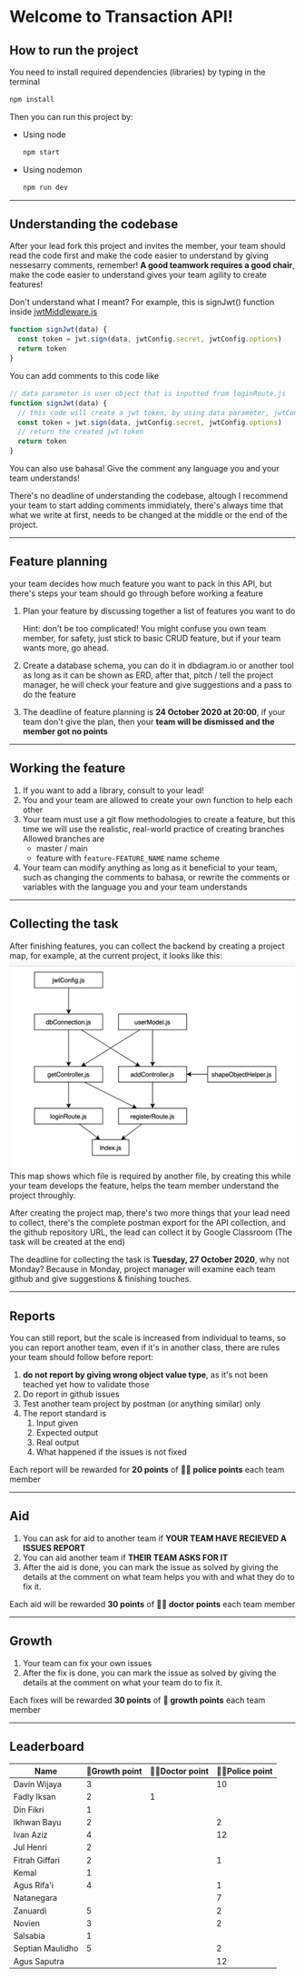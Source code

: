 # Welcome to Transaction API!
## How to run the project
You need to install required dependencies (libraries) by typing in the terminal
```bash
npm install
```
Then you can run this project by:
- Using node
  ```bash
  npm start
  ```
- Using nodemon
  ```bash
  npm run dev
  ```
----------
## Understanding the codebase
After your lead fork this project and invites the member, your team should read the code first and make the code easier to understand by giving nessesarry comments, remember! **A good teamwork requires a good chair**, make the code easier to understand gives your team agility to create features!

Don't understand what I meant? For example, this is signJwt() function inside [jwtMiddleware.js](/middlewares/jwtMiddleware.js)
```javascript
function signJwt(data) {
  const token = jwt.sign(data, jwtConfig.secret, jwtConfig.options)
  return token
}
```
You can add comments to this code like
```javascript
// data parameter is user object that is inputted from loginRoute.js
function signJwt(data) {
  // this code will create a jwt token, by using data parameter, jwtConfig secret & options in jwtConfig.js
  const token = jwt.sign(data, jwtConfig.secret, jwtConfig.options)
  // return the created jwt token
  return token
}
```
You can also use bahasa! Give the comment any language you and your team understands!

There's no deadline of understanding the codebase, altough I recommend your team to start adding comments immidiately, there's always time that what we write at first, needs to be changed at the middle or the end of the project.

----------
## Feature planning
your team decides how much feature you want to pack in this API, but there's steps your team should go through before working a feature
1. Plan your feature by discussing together a list of features you want to do
   
   Hint: don't be too complicated! You might confuse you own team member, for safety, just stick to basic CRUD feature, but if your team wants more, go ahead.
2. Create a database schema, you can do it in dbdiagram.io or another tool as long as it can be shown as ERD, after that, pitch / tell the project manager, he will check your feature and give suggestions and a pass to do the feature
3. The deadline of feature planning is **24 October 2020 at 20:00**, if your team don't give the plan, then your **team will be dismissed and the member got no points**

----------
## Working the feature
1. If you want to add a library, consult to your lead!
2. You and your team are allowed to create your own function to help each other
3. Your team must use a git flow methodologies to create a feature, but this time we will use the realistic, real-world practice of creating branches
   Allowed branches are
   - master / main
   - feature with `feature-FEATURE_NAME` name scheme
4. Your team can modify anything as long as it beneficial to your team, such as changing the comments to bahasa, or rewrite the comments or variables with the language you and your team understands

----------
## Collecting the task
After finishing features, you can collect the backend by creating a project map, for example, at the current project, it looks like this:
![Project Map](projectMapExample.png)
This map shows which file is required by another file, by creating this while your team develops the feature, helps the team member understand the project throughly.

After creating the project map, there's two more things that your lead need to collect, there's the complete postman export for the API collection, and the github repository URL, the lead can collect it by Google Classroom (The task will be created at the end)

The deadline for collecting the task is **Tuesday, 27 October 2020**, why not Monday? Because in Monday, project manager will examine each team github and give suggestions & finishing touches.

----------
## Reports
You can still report, but the scale is increased from individual to teams, so you can report another team, even if it's in another class, there are rules your team should follow before report:
1. **do not report by giving wrong object value type**, as it's not been teached yet how to validate those
2. Do report in github issues
3. Test another team project by postman (or anything similar) only
4. The report standard is
   1. Input given
   2. Expected output
   3. Real output
   4. What happened if the issues is not fixed
   
Each report will be rewarded for **20 points** of **👮‍♂️ police points** each team member

----------
## Aid
1. You can ask for aid to another team if **YOUR TEAM HAVE RECIEVED A ISSUES REPORT**
2. You can aid another team if **THEIR TEAM ASKS FOR IT**
3. After the aid is done, you can mark the issue as solved by giving the details at the comment on what team helps you with and what they do to fix it.

Each aid will be rewarded **30 points** of **👨‍⚕️ doctor points** each team member

----------
## Growth
1. Your team can fix your own issues
2. After the fix is done, you can mark the issue as solved by giving the details at the comment on what your team do to fix it.

Each fixes will be rewarded **30 points** of **🌲 growth points** each team member

----------
## Leaderboard

| Name             	| 🌲Growth point 	| 👨‍⚕️Doctor point 	| 👮‍♂️Police point 	|
|------------------	|---------------	|----------------	|----------------	|
| Davin Wijaya     	| 3             	|                	| 10             	|
| Fadly Iksan      	| 2             	| 1              	|                	|
| Din Fikri        	| 1             	|                	|                	|
| Ikhwan Bayu      	| 2             	|                	| 2              	|
| Ivan Aziz        	| 4             	|                	| 12             	|
| Jul Henri        	| 2             	|                	|                	|
| Fitrah Giffari   	| 2             	|                	| 1              	|
| Kemal            	| 1             	|                	|                	|
| Agus Rifa'i      	| 4             	|                	| 1              	|
| Natanegara       	|               	|                	| 7              	|
| Zanuardi         	| 5             	|                	| 2              	|
| Novien           	| 3             	|                	| 2              	|
| Salsabia         	| 1             	|                	|                	|
| Septian Maulidho 	| 5             	|                	| 2              	|
| Agus Saputra     	|               	|                	| 12             	|